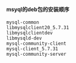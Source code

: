 #### msyql的deb包的安装顺序

```shell
mysql-common
libmysqlclient20_5.7.31
libmysqlclientdev
libmysqld-dev
mysql-community-client
mysql-client_5.7.31
mysql-community-server
```

